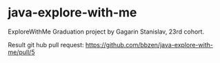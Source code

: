 # java-explore-with-me
ExploreWithMe
Graduation project by Gagarin Stanislav, 23rd cohort.

Result git hub pull request:
https://github.com/bbzen/java-explore-with-me/pull/5
